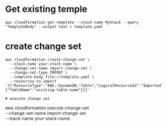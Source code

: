 # Get existing temple
```
aws cloudformation get-template --stack-name MyStack --query "TemplateBody" --output text > template.yaml
```

# create change set
```
aws cloudformation create-change-set \
  --stack-name your-stack-name \
  --change-set-name import-change-set \
  --change-set-type IMPORT \
  --template-body file://template.yaml \
  --resources-to-import '[{"ResourceType":"AWS::DynamoDB::Table","LogicalResourceId":"ImportedTable","ResourceIdentifier":{"TableName":"existing-table-name"}}]'

# execute change set
```
aws cloudformation execute-change-set \
  --change-set-name import-change-set \
  --stack-name your-stack-name
```
